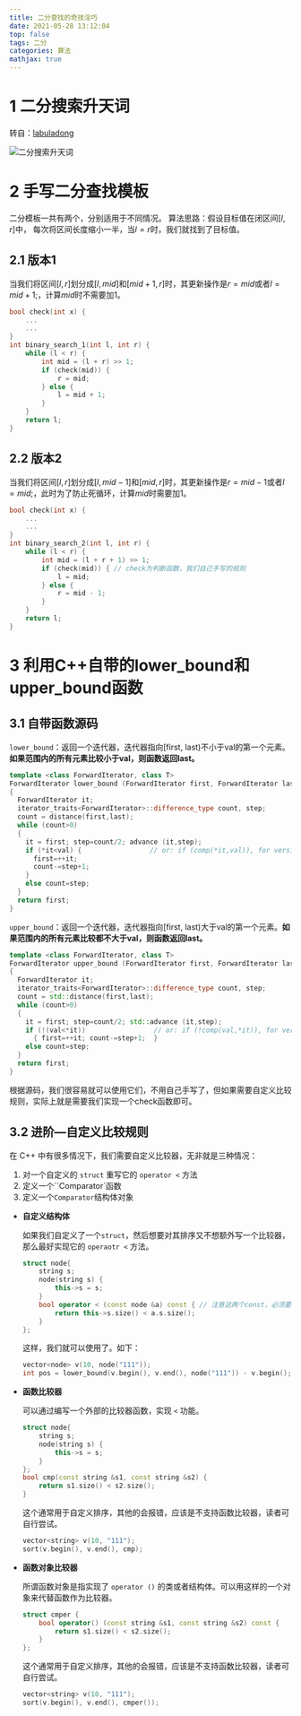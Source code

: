```yaml
---
title: 二分查找的奇技淫巧
date: 2021-05-28 13:12:04
top: false
tags: 二分
categories: 算法
mathjax: true
---
```

# 1 二分搜索升天词

转自：[labuladong](https://zhuanlan.zhihu.com/p/79553968)

![二分搜索升天词](https://raw.githubusercontent.com/unique-pure/PicLibrary/main/img/v2-a56776ec0125789e6169e715f3a4a22d_720w.jpg)

# 2 手写二分查找模板

二分模板一共有两个，分别适用于不同情况。
算法思路：假设目标值在闭区间$[l, r]$中， 每次将区间长度缩小一半，当$l = r$时，我们就找到了目标值。

## 2.1 版本1

当我们将区间$[l, r]$划分成$[l, mid]$和$[mid + 1, r]$时，其更新操作是$r = mid$或者$l = mid + 1$;，计算$mid$时不需要加$1$。

```c++
bool check(int x) {
    ...
    ...
}
int binary_search_1(int l, int r) {
    while (l < r) {
        int mid = (l + r) >> 1;
        if (check(mid)) {
            r = mid;
        } else {
            l = mid + 1;
        }
    }
    return l;
}
```

## 2.2 版本2

当我们将区间$[l, r]$划分成$[l, mid-1]$和$[mid, r]$时，其更新操作是$r = mid - 1$或者$l = mid$;，此时为了防止死循环，计算$mid$时需要加$1$。

```c++
bool check(int x) {
    ...
    ...
}
int binary_search_2(int l, int r) {
    while (l < r) {
        int mid = (l + r + 1) >> 1;
        if (check(mid)) { // check为判断函数，我们自己手写的规则
            l = mid;
        } else {
            r = mid - 1;
        }
    }
    return l;
}
```

# 3 利用C++自带的lower_bound和upper_bound函数

## 3.1 自带函数源码

`lower_bound`：返回一个迭代器，迭代器指向[first, last)不小于val的第一个元素。**如果范围内的所有元素比较小于val，则函数返回last。**

```c++
template <class ForwardIterator, class T>
ForwardIterator lower_bound (ForwardIterator first, ForwardIterator last, const T& val)
{
  ForwardIterator it;
  iterator_traits<ForwardIterator>::difference_type count, step;
  count = distance(first,last);
  while (count>0)
  {
    it = first; step=count/2; advance (it,step);
    if (*it<val) {                 // or: if (comp(*it,val)), for version (2)
      first=++it;
      count-=step+1;
    }
    else count=step;
  }
  return first;
}
```

`upper_bound`：返回一个迭代器，迭代器指向[first, last)大于val的第一个元素。**如果范围内的所有元素比较都不大于val，则函数返回last。**

```c++
template <class ForwardIterator, class T>
ForwardIterator upper_bound (ForwardIterator first, ForwardIterator last, const T& val)
{
  ForwardIterator it;
  iterator_traits<ForwardIterator>::difference_type count, step;
  count = std::distance(first,last);
  while (count>0)
  {
    it = first; step=count/2; std::advance (it,step);
    if (!(val<*it))                 // or: if (!comp(val,*it)), for version (2)
      { first=++it; count-=step+1;  }
    else count=step;
  }
  return first;
}
```

根据源码，我们很容易就可以使用它们，不用自己手写了，但如果需要自定义比较规则，实际上就是需要我们实现一个check函数即可。

## 3.2 进阶—自定义比较规则

在 C++ 中有很多情况下，我们需要自定义比较器，无非就是三种情况：

1. 对一个自定义的 `struct` 重写它的 `operator <` 方法
2. 定义一个``Comparator`函数
3. 定义一个`Comparator`结构体对象

* **自定义结构体**

  如果我们自定义了一个`struct`，然后想要对其排序又不想额外写一个比较器，那么最好实现它的 `operaotr <` 方法。

  ```c++
  struct node{
      string s;
      node(string s) {
          this->s = s;
      }
      bool operator < (const node &a) const { // 注意这两个const，必须要加上，否则会报错，前者const是能接收非const和const的实参，后者const是表明该函数不会修改类成员变量。
          return this->s.size() < a.s.size();
      }
  };
  ```

  这样，我们就可以使用了。如下：

  ```c++
  vector<node> v(10, node("111"));
  int pos = lower_bound(v.begin(), v.end(), node("111")) - v.begin();
  ```

* **函数比较器**

  可以通过编写一个外部的比较器函数，实现 `<` 功能。

  ```c++
  struct node{
      string s;
      node(string s) {
          this->s = s;
      }
  };
  bool cmp(const string &s1, const string &s2) {
      return s1.size() < s2.size();
  }
  ```

  这个通常用于自定义排序，其他的会报错，应该是不支持函数比较器，读者可自行尝试。

  ```c++
  vector<string> v(10, "111");
  sort(v.begin(), v.end(), cmp);
  ```

* **函数对象比较器**

  所谓函数对象是指实现了 `operator ()` 的类或者结构体。可以用这样的一个对象来代替函数作为比较器。

  ```c++
  struct cmper {
      bool operator() (const string &s1, const string &s2) const {
          return s1.size() < s2.size();
      }
  };
  ```

  这个通常用于自定义排序，其他的会报错，应该是不支持函数比较器，读者可自行尝试。

  ```c++
  vector<string> v(10, "111");
  sort(v.begin(), v.end(), cmper());
  ```

